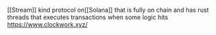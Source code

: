 [[Stream]] kind protocol on[[Solana]] that is fully on chain and has rust threads that executes transactions when some logic hits
https://www.clockwork.xyz/

